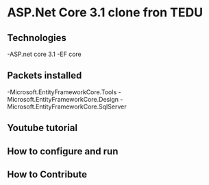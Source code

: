 # ASP.Net Core 3.1 clone fron TEDU
## Technologies
-ASP.net core 3.1
-EF core
## Packets installed
-Microsoft.EntityFrameworkCore.Tools
-Microsoft.EntityFrameworkCore.Design
-Microsoft.EntityFrameworkCore.SqlServer
## Youtube tutorial
## How to configure and run
## How to Contribute